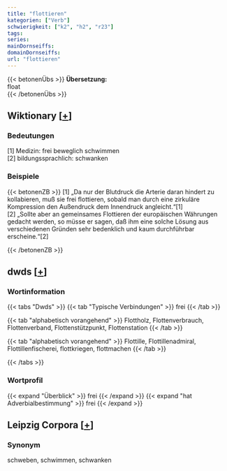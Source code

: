 ```yaml
---
title: "flottieren"
kategorien: ["Verb"]
schwierigkeit: ["k2", "h2", "r23"]
tags:
series:
mainDornseiffs:
domainDornseiffs:
url: "flottieren"
---
```


{{< betonenÜbs >}}
**Übersetzung:**  
float  
{{< /betonenÜbs >}}

## Wiktionary [[+](https://de.wiktionary.org/wiki/flottieren)]

### Bedeutungen
[1] Medizin: frei beweglich schwimmen  
[2] bildungssprachlich: schwanken  

### Beispiele
{{< betonenZB >}}
[1] „Da nur der Blutdruck die Arterie daran hindert zu kollabieren, muß sie frei flottieren, sobald man durch eine zirkuläre Kompression den Außendruck dem Innendruck angleicht.“[1]  
[2] „Sollte aber an gemeinsames Flottieren der europäischen Währungen gedacht werden, so müsse er sagen, daß ihm eine solche Lösung aus verschiedenen Gründen sehr bedenklich und kaum durchführbar erscheine.“[2]  

{{< /betonenZB >}}


## dwds [[+](https://www.dwds.de/wb/flottieren)]

### Wortinformation
{{< tabs "Dwds" >}}
{{< tab "Typische Verbindungen" >}}
frei
{{< /tab >}}

{{< tab "alphabetisch vorangehend" >}}
Flottholz, Flottenverbrauch, Flottenverband, Flottenstützpunkt, Flottenstation
{{< /tab >}}

{{< tab "alphabetisch vorangehend" >}}
Flottille, Flottillenadmiral, Flottillenfischerei, flottkriegen, flottmachen
{{< /tab >}}

{{< /tabs >}}

### Wortprofil
{{< expand "Überblick" >}} frei {{< /expand >}}
{{< expand "hat Adverbialbestimmung" >}} frei {{< /expand >}}

## Leipzig Corpora [[+](https://corpora.uni-leipzig.de/en/res?word=flottieren&corpusId=deu_newscrawl-public_2018)]


### Synonym
schweben, schwimmen, schwanken

